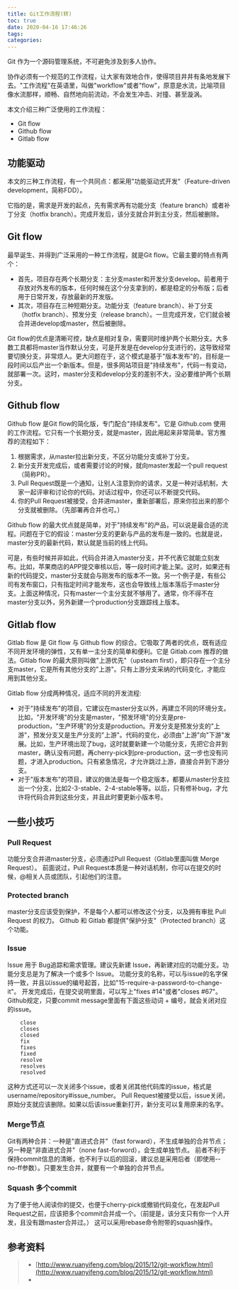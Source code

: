 ```yaml
---
title: Git工作流程(转)
toc: true
date: 2020-04-16 17:46:26
tags:
categories:
---
```


Git 作为一个源码管理系统，不可避免涉及到多人协作。

协作必须有一个规范的工作流程，让大家有效地合作，使得项目井井有条地发展下去。"工作流程"在英语里，叫做"workflow"或者"flow"，原意是水流，比喻项目像水流那样，顺畅、自然地向前流动，不会发生冲击、对撞、甚至漩涡。

本文介绍三种广泛使用的工作流程：
- Git flow
- Github flow
- Gitlab flow

## 功能驱动

本文的三种工作流程，有一个共同点：都采用"功能驱动式开发"（Feature-driven development，简称FDD）。

它指的是，需求是开发的起点，先有需求再有功能分支（feature branch）或者补丁分支（hotfix branch）。完成开发后，该分支就合并到主分支，然后被删除。

## Git flow

最早诞生、并得到广泛采用的一种工作流程，就是Git flow。它最主要的特点有两个：
- 首先，项目存在两个长期分支：主分支master和开发分支develop。前者用于存放对外发布的版本，任何时候在这个分支拿到的，都是稳定的分布版；后者用于日常开发，存放最新的开发版。
- 其次，项目存在三种短期分支。功能分支（feature branch）、补丁分支（hotfix branch）、预发分支（release branch）。一旦完成开发，它们就会被合并进develop或master，然后被删除。

Git flow的优点是清晰可控，缺点是相对复杂，需要同时维护两个长期分支。大多数工具都将master当作默认分支，可是开发是在develop分支进行的，这导致经常要切换分支，非常烦人。更大问题在于，这个模式是基于"版本发布"的，目标是一段时间以后产出一个新版本。但是，很多网站项目是"持续发布"，代码一有变动，就部署一次。这时，master分支和develop分支的差别不大，没必要维护两个长期分支。

## Github flow
Github flow 是Git flow的简化版，专门配合"持续发布"。它是 Github.com 使用的工作流程。它只有一个长期分支，就是master，因此用起来非常简单。官方推荐的流程如下：
1. 根据需求，从master拉出新分支，不区分功能分支或补丁分支。
2. 新分支开发完成后，或者需要讨论的时候，就向master发起一个pull request（简称PR）。
3. Pull Request既是一个通知，让别人注意到你的请求，又是一种对话机制，大家一起评审和讨论你的代码。对话过程中，你还可以不断提交代码。
4. 你的Pull Request被接受，合并进master，重新部署后，原来你拉出来的那个分支就被删除。（先部署再合并也可。）

Github flow 的最大优点就是简单，对于"持续发布"的产品，可以说是最合适的流程。问题在于它的假设：master分支的更新与产品的发布是一致的。也就是说，master分支的最新代码，默认就是当前的线上代码。

可是，有些时候并非如此，代码合并进入master分支，并不代表它就能立刻发布。比如，苹果商店的APP提交审核以后，等一段时间才能上架。这时，如果还有新的代码提交，master分支就会与刚发布的版本不一致。另一个例子是，有些公司有发布窗口，只有指定时间才能发布，这也会导致线上版本落后于master分支。上面这种情况，只有master一个主分支就不够用了。通常，你不得不在master分支以外，另外新建一个production分支跟踪线上版本。

## Gitlab flow
Gitlab flow 是 Git flow 与 Github flow 的综合。它吸取了两者的优点，既有适应不同开发环境的弹性，又有单一主分支的简单和便利。它是 Gitlab.com 推荐的做法。Gitlab flow 的最大原则叫做"上游优先"（upsteam first），即只存在一个主分支master，它是所有其他分支的"上游"。只有上游分支采纳的代码变化，才能应用到其他分支。

Gitlab flow 分成两种情况，适应不同的开发流程: 
- 对于"持续发布"的项目，它建议在master分支以外，再建立不同的环境分支。比如，"开发环境"的分支是master，"预发环境"的分支是pre-production，"生产环境"的分支是production。开发分支是预发分支的"上游"，预发分支又是生产分支的"上游"。代码的变化，必须由"上游"向"下游"发展。比如，生产环境出现了bug，这时就要新建一个功能分支，先把它合并到master，确认没有问题，再cherry-pick到pre-production，这一步也没有问题，才进入production。只有紧急情况，才允许跳过上游，直接合并到下游分支。
- 对于"版本发布"的项目，建议的做法是每一个稳定版本，都要从master分支拉出一个分支，比如2-3-stable、2-4-stable等等。以后，只有修补bug，才允许将代码合并到这些分支，并且此时要更新小版本号。

## 一些小技巧
### Pull Request
功能分支合并进master分支，必须通过Pull Request（Gitlab里面叫做 Merge Request）。
前面说过，Pull Request本质是一种对话机制，你可以在提交的时候，@相关人员或团队，引起他们的注意。

### Protected branch
master分支应该受到保护，不是每个人都可以修改这个分支，以及拥有审批 Pull Request 的权力。
Github 和 Gitlab 都提供"保护分支"（Protected branch）这个功能。

### Issue
Issue 用于 Bug追踪和需求管理。建议先新建 Issue，再新建对应的功能分支。功能分支总是为了解决一个或多个 Issue。
功能分支的名称，可以与issue的名字保持一致，并且以issue的编号起首，比如"15-require-a-password-to-change-it"。
开发完成后，在提交说明里面，可以写上"fixes #14"或者"closes #67"。Github规定，只要commit message里面有下面这些动词 + 编号，就会关闭对应的issue。
```
    close
    closes
    closed
    fix
    fixes
    fixed
    resolve
    resolves
    resolved
```
这种方式还可以一次关闭多个issue，或者关闭其他代码库的issue，格式是username/repository#issue_number。
Pull Request被接受以后，issue关闭，原始分支就应该删除。如果以后该issue重新打开，新分支可以复用原来的名字。

### Merge节点
Git有两种合并：一种是"直进式合并"（fast forward），不生成单独的合并节点；另一种是"非直进式合并"（none fast-forword），会生成单独节点。
前者不利于保持commit信息的清晰，也不利于以后的回滚，建议总是采用后者（即使用--no-ff参数）。只要发生合并，就要有一个单独的合并节点。

### Squash 多个commit
为了便于他人阅读你的提交，也便于cherry-pick或撤销代码变化，在发起Pull Request之前，应该把多个commit合并成一个。（前提是，该分支只有你一个人开发，且没有跟master合并过。）
这可以采用rebase命令附带的squash操作。

## 参考资料
> - [http://www.ruanyifeng.com/blog/2015/12/git-workflow.html](http://www.ruanyifeng.com/blog/2015/12/git-workflow.html)
> - []()
